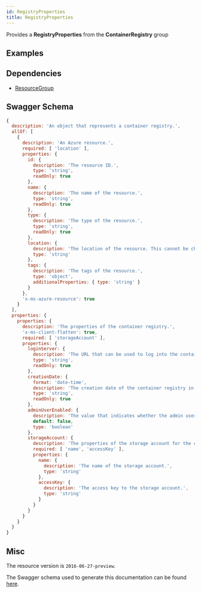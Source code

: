 ```yaml
---
id: RegistryProperties
title: RegistryProperties
---
```

Provides a **RegistryProperties** from the **ContainerRegistry** group
## Examples
## Dependencies
- [ResourceGroup](../Resources/ResourceGroup.md)
## Swagger Schema
```js
{
  description: 'An object that represents a container registry.',
  allOf: [
    {
      description: 'An Azure resource.',
      required: [ 'location' ],
      properties: {
        id: {
          description: 'The resource ID.',
          type: 'string',
          readOnly: true
        },
        name: {
          description: 'The name of the resource.',
          type: 'string',
          readOnly: true
        },
        type: {
          description: 'The type of the resource.',
          type: 'string',
          readOnly: true
        },
        location: {
          description: 'The location of the resource. This cannot be changed after the resource is created.',
          type: 'string'
        },
        tags: {
          description: 'The tags of the resource.',
          type: 'object',
          additionalProperties: { type: 'string' }
        }
      },
      'x-ms-azure-resource': true
    }
  ],
  properties: {
    properties: {
      description: 'The properties of the container registry.',
      'x-ms-client-flatten': true,
      required: [ 'storageAccount' ],
      properties: {
        loginServer: {
          description: 'The URL that can be used to log into the container registry.',
          type: 'string',
          readOnly: true
        },
        creationDate: {
          format: 'date-time',
          description: 'The creation date of the container registry in ISO8601 format.',
          type: 'string',
          readOnly: true
        },
        adminUserEnabled: {
          description: 'The value that indicates whether the admin user is enabled. This value is false by default.',
          default: false,
          type: 'boolean'
        },
        storageAccount: {
          description: 'The properties of the storage account for the container registry. If specified, the storage account must be in the same physical location as the container registry.',
          required: [ 'name', 'accessKey' ],
          properties: {
            name: {
              description: 'The name of the storage account.',
              type: 'string'
            },
            accessKey: {
              description: 'The access key to the storage account.',
              type: 'string'
            }
          }
        }
      }
    }
  }
}
```
## Misc
The resource version is `2016-06-27-preview`.

The Swagger schema used to generate this documentation can be found [here](https://github.com/Azure/azure-rest-api-specs/tree/main/specification/containerregistry/resource-manager/Microsoft.ContainerRegistry/preview/2016-06-27-preview/containerregistry.json).
